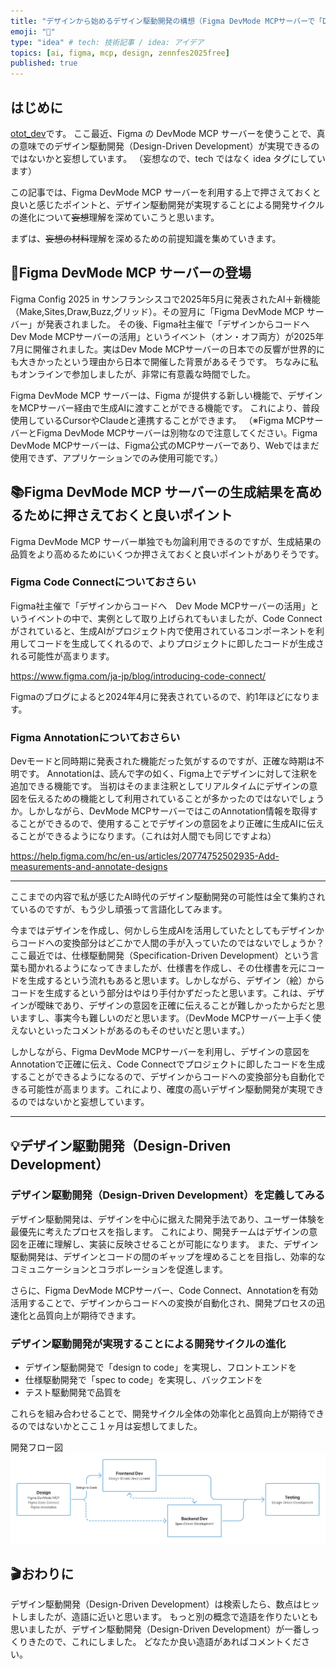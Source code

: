 ```yaml
---
title: "デザインから始めるデザイン駆動開発の構想（Figma DevMode MCPサーバーで「Design to Code」の実現）" 
emoji: "🚀"
type: "idea" # tech: 技術記事 / idea: アイデア
topics: [ai, figma, mcp, design, zennfes2025free]
published: true
---
```


## はじめに

[otot_dev](https://zenn.dev/otot_dev)です。
ここ最近、Figma の DevMode MCP サーバーを使うことで、真の意味でのデザイン駆動開発（Design-Driven Development）が実現できるのではないかと妄想しています。
（妄想なので、tech ではなく idea タグにしています）

この記事では、Figma DevMode MCP サーバーを利用する上で押さえておくと良いと感じたポイントと、デザイン駆動開発が実現することによる開発サイクルの進化について~~妄想~~理解を深めていこうと思います。

まずは、~~妄想の材料~~理解を深めるための前提知識を集めていきます。

## 🚀Figma DevMode MCP サーバーの登場

Figma Config 2025 in サンフランシスコで2025年5月に発表されたAI＋新機能（Make,Sites,Draw,Buzz,グリッド）。その翌月に「Figma DevMode MCP サーバー」が発表されました。
その後、Figma社主催で「デザインからコードへ　Dev Mode MCPサーバーの活用」というイベント（オン・オフ両方）が2025年7月に開催されました。実はDev Mode MCPサーバーの日本での反響が世界的にも大きかったという理由から日本で開催した背景があるそうです。
ちなみに私もオンラインで参加しましたが、非常に有意義な時間でした。

Figma DevMode MCP サーバーは、Figma が提供する新しい機能で、デザインをMCPサーバー経由で生成AIに渡すことができる機能です。
これにより、普段使用しているCursorやClaudeと連携することができます。
（※Figma MCPサーバーとFigma DevMode MCPサーバーは別物なので注意してください。Figma DevMode MCPサーバーは、Figma公式のMCPサーバーであり、Webではまだ使用できず、アプリケーションでのみ使用可能です。）

## 📚Figma DevMode MCP サーバーの生成結果を高めるために押さえておくと良いポイント

Figma DevMode MCP サーバー単独でも勿論利用できるのですが、生成結果の品質をより高めるためにいくつか押さえておくと良いポイントがありそうです。

### Figma Code Connectについておさらい

Figma社主催で「デザインからコードへ　Dev Mode MCPサーバーの活用」というイベントの中で、実例として取り上げられてもいましたが、Code Connectがされていると、生成AIがプロジェクト内で使用されているコンポーネントを利用してコードを生成してくれるので、よりプロジェクトに即したコードが生成される可能性が高まります。

https://www.figma.com/ja-jp/blog/introducing-code-connect/

Figmaのブログによると2024年4月に発表されているので、約1年ほどになります。

### Figma Annotationについておさらい

Devモードと同時期に発表された機能だった気がするのですが、正確な時期は不明です。
Annotationは、読んで字の如く、Figma上でデザインに対して注釈を追加できる機能です。
当初はそのまま注釈としてリアルタイムにデザインの意図を伝えるための機能として利用されていることが多かったのではないでしょうか。しかしながら、DevMode MCPサーバーではこのAnnotation情報を取得することができるので、使用することでデザインの意図をより正確に生成AIに伝えることができるようになります。（これは対人間でも同じですよね）

https://help.figma.com/hc/en-us/articles/20774752502935-Add-measurements-and-annotate-designs

---

ここまでの内容で私が感じたAI時代のデザイン駆動開発の可能性は全て集約されているのですが、もう少し頑張って言語化してみます。

今まではデザインを作成し、何かしら生成AIを活用していたとしてもデザインからコードへの変換部分はどこかで人間の手が入っていたのではないでしょうか？
ここ最近では、仕様駆動開発（Specification-Driven Development）という言葉も聞かれるようになってきましたが、仕様書を作成し、その仕様書を元にコードを生成するという流れもあると思います。しかしながら、デザイン（絵）からコードを生成するという部分はやはり手付かずだったと思います。これは、デザインが曖昧であり、デザインの意図を正確に伝えることが難しかったからだと思いますし、事実今も難しいのだと思います。（DevMode MCPサーバー上手く使えないといったコメントがあるのもそのせいだと思います。）

しかしながら、Figma DevMode MCPサーバーを利用し、デザインの意図をAnnotationで正確に伝え、Code Connectでプロジェクトに即したコードを生成することができるようになるので、デザインからコードへの変換部分も自動化できる可能性が高まります。これにより、確度の高いデザイン駆動開発が実現できるのではないかと妄想しています。

---

## 💡デザイン駆動開発（Design-Driven Development）

### デザイン駆動開発（Design-Driven Development）を定義してみる

デザイン駆動開発は、デザインを中心に据えた開発手法であり、ユーザー体験を最優先に考えたプロセスを指します。
これにより、開発チームはデザインの意図を正確に理解し、実装に反映させることが可能になります。
また、デザイン駆動開発は、デザインとコードの間のギャップを埋めることを目指し、効率的なコミュニケーションとコラボレーションを促進します。

さらに、Figma DevMode MCPサーバー、Code Connect、Annotationを有効活用することで、デザインからコードへの変換が自動化され、開発プロセスの迅速化と品質向上が期待できます。


### デザイン駆動開発が実現することによる開発サイクルの進化

- デザイン駆動開発で「design to code」を実現し、フロントエンドを
- 仕様駆動開発で「spec to code」を実現し、バックエンドを
- テスト駆動開発で品質を

これらを組み合わせることで、開発サイクル全体の効率化と品質向上が期待できるのではないかとここ１ヶ月は妄想してました。

開発フロー図
![](/images/e338ae523908cb/デザイン駆動開発が実現することによる開発サイクルの進化.png)


## 🎬おわりに

デザイン駆動開発（Design-Driven Development）は検索したら、数点はヒットしましたが、造語に近いと思います。
もっと別の概念で造語を作りたいとも思いましたが、デザイン駆動開発（Design-Driven Development）が一番しっくりきたので、これにしました。
どなたか良い造語があればコメントください。